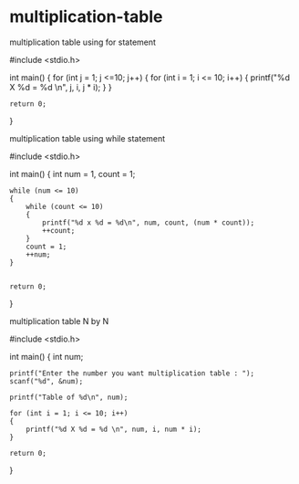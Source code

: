 # multiplication-table
multiplication table using for statement

#include <stdio.h>

int main()
{
	for (int j = 1; j <=10; j++)
	{
		for (int i = 1; i <= 10; i++)
		{
			printf("%d X %d = %d \n", j, i, j * i);
		}
	}
	

	return 0;
}

multiplication table using while statement

#include <stdio.h>

int main()
{
    int num = 1, count = 1;

    while (num <= 10)
    {
        while (count <= 10)
        {
            printf("%d x %d = %d\n", num, count, (num * count));
            ++count;
        }
        count = 1;
        ++num;
    }
    

    return 0;
}

multiplication table N by N

#include <stdio.h>

int main()
{
	int num;

	printf("Enter the number you want multiplication table : ");
	scanf("%d", &num);

	printf("Table of %d\n", num);

	for (int i = 1; i <= 10; i++)
	{
		printf("%d X %d = %d \n", num, i, num * i);
	}

	return 0;
}
